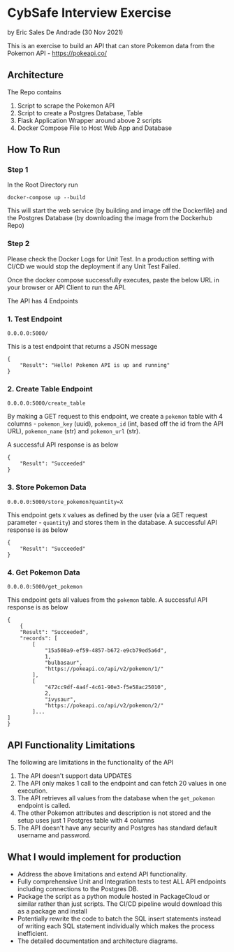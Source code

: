 # CybSafe Interview Exercise
by Eric Sales De Andrade (30 Nov 2021)

This is an exercise to build an API that can store Pokemon data 
from the Pokemon API - https://pokeapi.co/

## Architecture
The Repo contains
1. Script to scrape the Pokemon API
2. Script to create a Postgres Database, Table
3. Flask Application Wrapper around above 2 scripts
4. Docker Compose File to Host Web App and Database

## How To Run
### Step 1
In the Root Directory run
```
docker-compose up --build 
```
This will start the web service (by building and image off the 
Dockerfile) and the Postgres Database (by downloading the image
from the Dockerhub Repo)

### Step 2
Please check the Docker Logs for Unit Test. In a production 
setting with CI/CD we would stop the deployment if any Unit Test
Failed.

Once the docker compose successfully executes, paste the below 
URL in your browser or API Client to run the API. 

The API has 4 Endpoints
### 1. Test Endpoint
```
0.0.0.0:5000/
```
This is a test endpoint that returns a JSON message
```
{
    "Result": "Hello! Pokemon API is up and running"
}
```

### 2. Create Table Endpoint
```
0.0.0.0:5000/create_table
```
By making a GET request to this endpoint, we create a `pokemon` 
table with 4 columns - `pokemon_key` (uuid), `pokemon_id` 
(int, based off the id from the API URL), `pokemon_name` (str) 
and `pokemon_url` (str).

A successful API response is as below
```
{
    "Result": "Succeeded"
}
```

### 3. Store Pokemon Data
```
0.0.0.0:5000/store_pokemon?quantity=X
```
This endpoint gets `X` values as defined by the user 
(via a GET request parameter - `quantity`) and stores them
in the database.
A successful API response is as below
```
{
    "Result": "Succeeded"
}
```
### 4. Get Pokemon Data
```
0.0.0.0:5000/get_pokemon
```
This endpoint gets all values from the `pokemon` table. 
A successful API response is as below
```
{
    {
    "Result": "Succeeded",
    "records": [
        [
            "15a508a9-ef59-4857-b672-e9cb79ed5a6d",
            1,
            "bulbasaur",
            "https://pokeapi.co/api/v2/pokemon/1/"
        ],
        [
            "472cc9df-4a4f-4c61-90e3-f5e58ac25010",
            2,
            "ivysaur",
            "https://pokeapi.co/api/v2/pokemon/2/"
        ]...
]
}
```

## API Functionality Limitations
The following are limitations in the functionality of the API
1. The API doesn't support data UPDATES
2. The API only makes 1 call to the endpoint and can fetch 20
values in one execution.
3. The API retrieves all values from the database when
the `get_pokemon` endpoint is called.
4. The other Pokemon attributes and description is not stored 
and the setup uses just 1 Postgres table with 4 columns
5. The API doesn't have any security and Postgres has standard 
default username and password. 
   
## What I would implement for production
- Address the above limitations and extend API functionality.
- Fully comprehensive Unit and Integration tests to test
ALL API endpoints including connections to the Postgres DB.
- Package the script as a python module hosted in PackageCloud
or similar rather than just scripts. The CI/CD pipeline
would download this as a package and install
- Potentially rewrite the code to batch the SQL insert 
statements instead of writing each SQL statement individually
which makes the process inefficient.
- The detailed documentation and architecture diagrams.